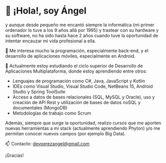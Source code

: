 # 👋 ¡Hola!, soy Ángel #
y aunque desde pequeño me encantó siempre la informática (mi primer ordenador lo tuve a los 9 años allá por 1995) y trastear con su hardware y su software, no ha sido hasta hace 2 años cuando tuve la oportunidad de intentar encauzar mi vida profesional a ella. 

📲 Me interesa mucho la programación, especialmente back-end, y el desarrollo de aplicaciones móviles, especialmente en Android.

📖 Actualmente estoy estudiando el ciclo superior de Desarrollo de Aplicaciones Multiplataforma, donde estoy aprendiendo entre otros:
- Lenguajes de programación como C#, Java, JavaScript y Kotlin 
- IDEs como Visual Studio, Visual Studio Code, NetBeans 15, Android Studio y Spring ToolSuite
- Acceso a datos de bases relacionales (SQL, MySQL y Oracle), uso y creación de API Rest y utilización de bases de datos noSQL y documentales (MongoDB)
- Metodologías de trabajo como Scrum

Además, siempre que surge la oportunidad, realizo cursos que me aporten nuevas herramientas a mi stack (actualmente aprendiendo Phyton) y/o me permitan conocer nuevos campos (por ejemplo Big Data).

📫 Contacto: devperezangel@gmail.com

¡Gracias!

<!---
AngelPerezDev/AngelPerezDev is a ✨ special ✨ repository because its `README.md` (this file) appears on your GitHub profile.
You can click the Preview link to take a look at your changes.
--->
